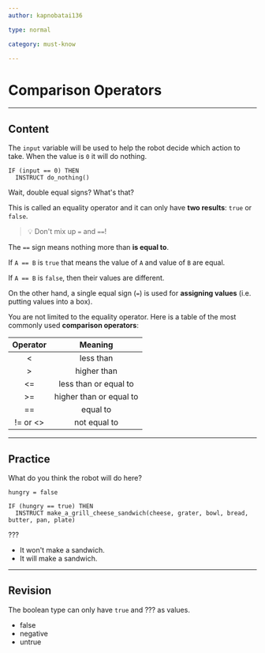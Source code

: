 ```yaml
---
author: kapnobatai136

type: normal

category: must-know

---
```


# Comparison Operators

---
## Content

The `input` variable will be used to help the robot decide which action to take. When the value is `0` it will do nothing.

```plain-text
IF (input == 0) THEN
  INSTRUCT do_nothing()
```

Wait, double equal signs? What's that? 

This is called an equality operator and it can only have **two results**: `true` or `false`.

> 💡 Don't mix up `=` and `==`! 

The `==` sign means nothing more than **is equal to**. 

If `A == B` is `true` that means the value of `A` and value of `B` are equal. 

If `A == B` is `false`, then their values are different.

On the other hand, a single equal sign (`=`) is used for **assigning values** (i.e. putting values into a box).

You are not limited to the equality operator. Here is a table of the most commonly used **comparison operators**:

| Operator |         Meaning         |
|:--------:|:-----------------------:|
|     <    |        less than        |
|     >    |       higher than       |
|    <=    |  less than or equal to  |
|    >=    | higher than or equal to |
|    ==    |         equal to        |
| != or <> |       not equal to      |

---
## Practice

What do you think the robot will do here?

```plain-text
hungry = false

IF (hungry == true) THEN
  INSTRUCT make_a_grill_cheese_sandwich(cheese, grater, bowl, bread, butter, pan, plate)
```

???

- It won't make a sandwich.
- It will make a sandwich.

---
## Revision

The boolean type can only have `true` and ??? as values.

- false
- negative
- untrue